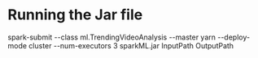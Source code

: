 # Running the Jar file
spark-submit  --class ml.TrendingVideoAnalysis --master yarn --deploy-mode cluster --num-executors 3 sparkML.jar InputPath OutputPath
